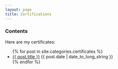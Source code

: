 ```yaml
---
layout: page
title: Certifications
---
```


### Contents

<p>Here are my certificates:</p>

<ul>
  {% for post in site.categories.certificates %}
    <li class="spaced">
      <a href="{{ post.url }}">{{ post.title }}</a> {{ post.date | date_to_long_string }}
    </li>
  {% endfor %}
</ul>
